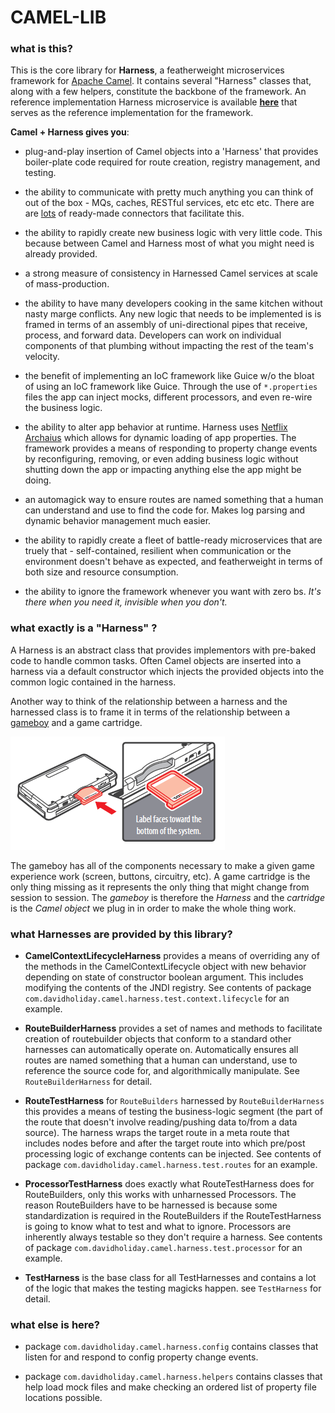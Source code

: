 # CAMEL-LIB

### what is this? 

This is the core library for __Harness__, a featherweight microservices framework for [Apache Camel](http://camel.apache.org/). It contains several "Harness" classes that, along with a few helpers, constitute the backbone of the framework. An reference implementation Harness microservice is available [__here__]() that serves as the reference implementation for the framework. 

__Camel + Harness gives you__:
* plug-and-play insertion of Camel objects into a 'Harness' that provides boiler-plate code required for route creation, registry management, and testing. 

* the ability to communicate with pretty much anything you can think of out of the box - MQs, caches, RESTful services, etc etc etc. There are are [lots](http://camel.apache.org/component-list.html) of ready-made connectors that facilitate this. 

* the ability to rapidly create new business logic with very little code. This because between Camel and Harness most of what you might need is already provided.

* a strong measure of consistency in Harnessed Camel services at scale of mass-production.

* the ability to have many developers cooking in the same kitchen without nasty marge conflicts. Any new logic that needs to be implemented is is framed in terms of an assembly of uni-directional pipes that receive, process, and forward data. Developers can work on individual components of that plumbing without impacting the rest of the team's velocity. 

* the benefit of implementing an IoC framework like Guice w/o the bloat of using an IoC framework like Guice. Through the use of ```*.properties``` files the app can inject mocks, different processors, and even re-wire the business logic.

* the ability to alter app behavior at runtime. Harness uses [Netflix Archaius](http://netflix.github.io/archaius/) which allows for dynamic loading of app properties. The framework provides a means of responding to property change events by reconfiguring, removing, or even adding business logic without shutting down the app or impacting anything else the app might be doing. 

* an automagick way to ensure routes are named something that a human can understand and use to find the code for. Makes log parsing and dynamic behavior management much easier. 

* the ability to rapidly create a fleet of battle-ready microservices that are truely that - self-contained, resilient when communication or the environment doesn't behave as expected, and featherweight in terms of both size and resource consumption. 
 
* the ability to ignore the framework whenever you want with zero bs. *It's there when you need it, invisible when you don't.*


### what exactly is a "Harness" ?

A Harness is an abstract class that provides implementors with pre-baked code to handle common tasks. Often Camel objects are inserted into a harness via a default constructor which injects the provided objects into the common logic contained in the harness.

Another way to think of the relationship between a harness and the harnessed class is to frame it in terms of the relationship between a [gameboy](https://en.wikipedia.org/wiki/Game_Boy_family) and a game cartridge. 

![alt text](gameboy_insert_game.png "")


The gameboy has all of the components necessary to make a given game experience work (screen, buttons, circuitry, etc). A game cartridge is the only thing missing as it represents the only thing that might change from session to session. The *gameboy* is therefore the *Harness* and the *cartridge* is the *Camel object* we plug in in order to make the whole thing work. 


### what Harnesses are provided by this library?

* __CamelContextLifecycleHarness__ provides a means of overriding any of the methods in the CamelContextLifecycle object with new behavior depending on state of constructor boolean argument. This includes modifying the contents of the JNDI registry. See contents of package ```com.davidholiday.camel.harness.test.context.lifecycle``` for an example. 

* __RouteBuilderHarness__ provides a set of names and methods to facilitate creation of routebuilder objects that conform to a standard other harnesses can automatically operate on. Automatically ensures all routes are named something that a human can understand, use to reference the source code for, and algorithmically manipulate. See ```RouteBuilderHarness``` for detail. 

* __RouteTestHarness__ for ```RouteBuilders``` harnessed by ```RouteBuilderHarness``` this provides a means of testing the business-logic segment (the part of the route that doesn't involve reading/pushing data to/from a data source). The harness wraps the target route in a meta route that includes nodes before and after the target route into which pre/post processing logic of exchange contents can be injected. See contents of package ```com.davidholiday.camel.harness.test.routes``` for an example. 

* __ProcessorTestHarness__ does exactly what RouteTestHarness does for RouteBuilders, only this works with unharnessed Processors. The reason RouteBuilders have to be harnessed is because some standardization is required in the RouteBuilders if the RouteTestHarness is going to know what to test and what to ignore. Processors are inherently always testable so they don't require a harness. See contents of package ```com.davidholiday.camel.harness.test.processor``` for an example. 

* __TestHarness__ is the base class for all TestHarnesses and contains a lot of the logic that makes the testing magicks happen. see ```TestHarness``` for detail.


### what else is here? 

* package ```com.davidholiday.camel.harness.config``` contains classes that listen for and respond to config property change events.

* package ```com.davidholiday.camel.harness.helpers``` contains classes that help load mock files and make checking an ordered list of property file locations possible.